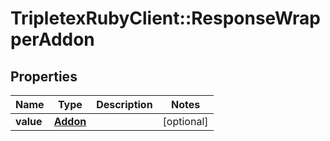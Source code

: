 # TripletexRubyClient::ResponseWrapperAddon

## Properties
Name | Type | Description | Notes
------------ | ------------- | ------------- | -------------
**value** | [**Addon**](Addon.md) |  | [optional] 


